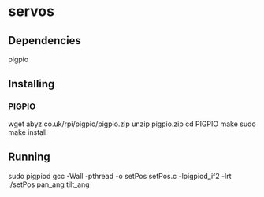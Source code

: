 # servos

## Dependencies
pigpio

## Installing

### PIGPIO
wget abyz.co.uk/rpi/pigpio/pigpio.zip
unzip pigpio.zip
cd PIGPIO
make
sudo make install

## Running
sudo pigpiod
gcc -Wall -pthread -o setPos setPos.c -lpigpiod_if2 -lrt
./setPos pan_ang tilt_ang
